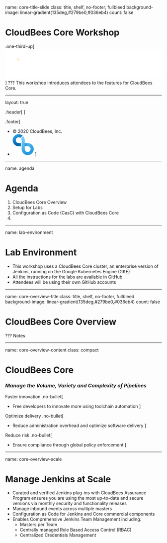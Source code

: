 name: core-title-slide
class: title, shelf, no-footer, fullbleed
background-image: linear-gradient(135deg,#279be0,#036eb4)
count: false


# CloudBees Core Workshop
.one-third-up[![:scale 40%](../img/CloudBees-Logo-White+Tag.png)]
???
This workshop introduces attendees to the features for CloudBees Core.

---
layout: true

.header[
]

.footer[
- © 2020 CloudBees, Inc.
- ![:scale 100%](../img/CloudBees-Submark-Full-Color.svg)
]
---
name: agenda
# Agenda

1. CloudBees Core Overview
2. Setup for Labs
3. Configuration as Code (CasC) with CloudBees Core
4. 

---
name: lab-environment
# Lab Environment
* This workshop uses a CloudBees Core cluster, an enterprise version of Jenkins, running on the Google Kubernetes Engine (GKE)
* All the instructions for the labs are available in GitHub
* Attendees will be using their own GitHub accounts 

---
name: core-overview-title
class: title, shelf, no-footer, fullbleed
background-image: linear-gradient(135deg,#279be0,#036eb4)
count: false

# CloudBees Core Overview

???
Notes

---
name: core-overview-content
class: compact

# CloudBees Core
### *Manage the Volume, Variety and Complexity of Pipelines*

Faster innovation
.no-bullet[
* Free developers to innovate more using toolchain automation
]

Optimize delivery
.no-bullet[
* Reduce administration overhead and optimize software delivery
]

Reduce risk
.no-bullet[
* Ensure compliance through global policy enforcement
]

---
name: core-overview-scale

# Manage Jenkins at Scale
* Curated and verified Jenkins plug-ins with CloudBees Assurance Program ensures you are using the most up-to-date and secure versions via monthly security and functionality releases 
* Manage inbound events across multiple masters
* Configuration as Code for Jenkins and Core commercial components
* Enables Comprehensive Jenkins Team Management including:
  * Masters per Team
  * Centrally managed Role Based Access Control (RBAC)
  * Centralized Credentials Management
